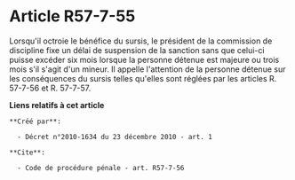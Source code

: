 # Article R57-7-55

Lorsqu'il octroie le bénéfice du sursis, le président de la commission de discipline fixe un délai de suspension de la
sanction sans que celui-ci puisse excéder six mois lorsque la personne détenue est majeure ou trois mois s'il s'agit d'un
mineur. Il appelle l'attention de la personne détenue sur les conséquences du sursis telles qu'elles sont réglées par les
articles R. 57-7-56 et R. 57-7-57.

**Liens relatifs à cet article**

	**Créé par**:

	  - Décret n°2010-1634 du 23 décembre 2010 - art. 1

	**Cite**:

	  - Code de procédure pénale - art. R57-7-56
